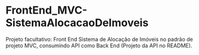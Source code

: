 # FrontEnd_MVC-SistemaAlocacaoDeImoveis
Projeto facultativo: Front End Sistema de Alocação de Imóveis no padrão de projeto MVC, consumindo API como Back End (Projeto da API no README). 
